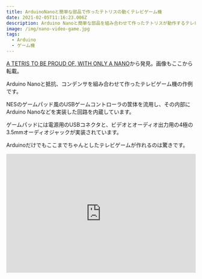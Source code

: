 ```yaml
---
title: ArduinoNanoと簡単な部品で作ったテトリスの動くテレビゲーム機
date: 2021-02-05T11:16:23.006Z
description: Arduino Nanoと簡単な部品を組み合わせて作ったテトリスが動作するテレビゲーム機の作例を紹介します。
image: /img/nano-video-game.jpg
tags:
  - Arduino
  - ゲーム機
---
```

[A TETRIS TO BE PROUD OF, WITH ONLY A NANO](https://hackaday.com/2020/02/28/a-tetris-to-be-proud-of-with-only-a-nano/)から発見。画像もここから転載。

Arduino Nanoと抵抗、コンデンサを組み合わせて作ったテレビゲーム機の作例です。

NESのゲームパッド風のUSBゲームコントローラの筐体を流用し、その内部にArduino Nanoなどを実装した回路を内蔵しています。

ゲームパッドには電源用のUSBコネクタと、ビデオとオーディオ出力用の4極の3.5mmオーディオジャックが実装されています。

Arduinoだけでもここまでちゃんとしたテレビゲームが作れるのは驚きです。

<iframe width="100%" height="315" src="https://www.youtube.com/embed/HPVpsAUs4aY" frameborder="0" allow="accelerometer; autoplay; clipboard-write; encrypted-media; gyroscope; picture-in-picture" allowfullscreen></iframe>
